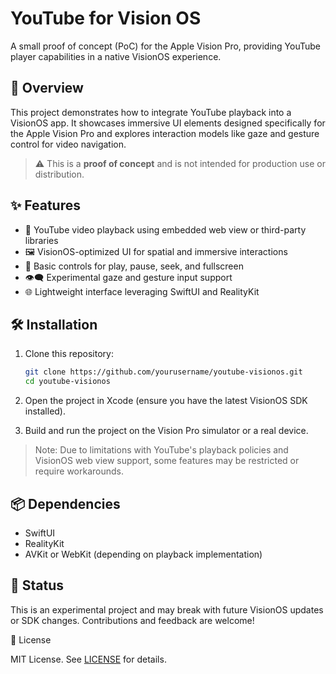# YouTube for Vision OS

A small proof of concept (PoC) for the Apple Vision Pro, providing YouTube player capabilities in a native VisionOS experience.

## 🚀 Overview

This project demonstrates how to integrate YouTube playback into a VisionOS app. It showcases immersive UI elements designed specifically for the Apple Vision Pro and explores interaction models like gaze and gesture control for video navigation.

> ⚠️ This is a **proof of concept** and is not intended for production use or distribution.

## ✨ Features

- 🎥 YouTube video playback using embedded web view or third-party libraries  
- 🖼️ VisionOS-optimized UI for spatial and immersive interactions  
- 🧭 Basic controls for play, pause, seek, and fullscreen  
- 👁️‍🗨️ Experimental gaze and gesture input support  
- 🌐 Lightweight interface leveraging SwiftUI and RealityKit

## 🛠️ Installation

1. Clone this repository:

   ```bash
   git clone https://github.com/yourusername/youtube-visionos.git
   cd youtube-visionos

2. Open the project in Xcode (ensure you have the latest VisionOS SDK installed).
3. Build and run the project on the Vision Pro simulator or a real device.

> Note: Due to limitations with YouTube's playback policies and VisionOS web view support, some features may be restricted or require workarounds.

## 📦 Dependencies

- SwiftUI
- RealityKit
- AVKit or WebKit (depending on playback implementation)

## 🧪 Status

This is an experimental project and may break with future VisionOS updates or SDK changes. Contributions and feedback are welcome!

📄 License

MIT License. See [LICENSE](./LICENSE) for details.
